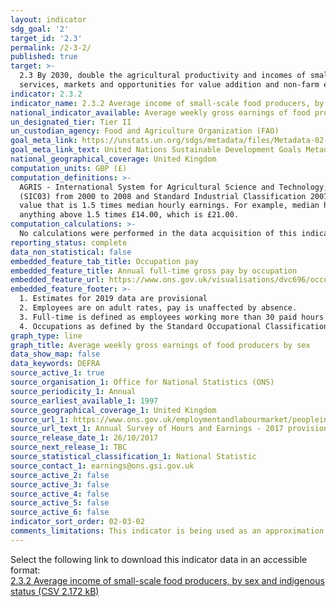 ```yaml
---
layout: indicator
sdg_goal: '2'
target_id: '2.3'
permalink: /2-3-2/
published: true
target: >-
  2.3 By 2030, double the agricultural productivity and incomes of small-scale food producers, in particular women, indigenous peoples, family farmers, pastoralists and fishers, including through secure and equal access to land, other productive resources and inputs, knowledge, financial
  services, markets and opportunities for value addition and non-farm employment
indicator: 2.3.2
indicator_name: 2.3.2 Average income of small-scale food producers, by sex and indigenous status
national_indicator_available: Average weekly gross earnings of food producers by sex
un_designated_tier: Tier II
un_custodian_agency: Food and Agriculture Organization (FAO)
goal_meta_link: https://unstats.un.org/sdgs/metadata/files/Metadata-02-03-02.pdf
goal_meta_link_text: United Nations Sustainable Development Goals Metadata (PDF 4.0 MB)
national_geographical_coverage: United Kingdom
computation_units: GBP (£)
computation_definitions: >-
  AGRIS - International System for Agricultural Science and Technology; CAP - Common Agriculture Policy; IAEG -  Inter-Agency and Expert Group; IFAD - International Fund for Agricultural Development. Food production industries are defined using Standard Industrial Classification 2003
  (SIC03) from 2000 to 2008 and Standard Industrial Classification 2007 (SIC07) from 2008 onwards. SIC03 - SIC division 01 and 05 are used. SIC07 - SIC division 01 and 03 are used. Low pay is defined as the value that is two-thirds of median hourly earnings and high pay is defined as the
  value that is 1.5 times median hourly earnings. For example, median hourly earnings for full-time employees in 2017 is £14.00, therefore low pay employees are considered to be anyone earning below two-thirds of £14.00, which is £9.33 and high pay full-time employees are those earning
  anything above 1.5 times £14.00, which is £21.00.
computation_calculations: >-
  No calculations were performed in the data acquisition of this indicator as appropriate data was readily available in the final format specified by this indicator. For insight into the details of potential calculations please refer to the original source metadata or source contact.
reporting_status: complete
data_non_statistical: false
embedded_feature_tab_title: Occupation pay
embedded_feature_title: Annual full-time gross pay by occupation
embedded_feature_url: https://www.ons.gov.uk/visualisations/dvc696/occupationpay/index.html
embedded_feature_footer: >-
  1. Estimates for 2019 data are provisional
  2. Employees are on adult rates, pay is unaffected by absence.
  3. Full-time is defined as employees working more than 30 paid hours per week (or 25 or more for the teaching professions).
  4. Occupations as defined by the Standard Occupational Classification 2010.
graph_type: line
graph_title: Average weekly gross earnings of food producers by sex
data_show_map: false
data_keywords: DEFRA
source_active_1: true
source_organisation_1: Office for National Statistics (ONS)
source_periodicity_1: Annual  
source_earliest_available_1: 1997
source_geographical_coverage_1: United Kingdom
source_url_1: https://www.ons.gov.uk/employmentandlabourmarket/peopleinwork/earningsandworkinghours/bulletins/annualsurveyofhoursandearnings/2017provisionaland2016revisedresults
source_url_text_1: Annual Survey of Hours and Earnings - 2017 provisional and 2016 revised results
source_release_date_1: 26/10/2017
source_next_release_1: TBC
source_statistical_classification_1: National Statistic
source_contact_1: earnings@ons.gsi.gov.uk
source_active_2: false
source_active_3: false
source_active_4: false
source_active_5: false
source_active_6: false
indicator_sort_order: 02-03-02
comments_limitations: This indicator is being used as an approximation of the UN SDG Indicator. Where possible, we will work to identify or develop UK data to meet the global indicator specification. This indicator has not been identified in collaboration with topic experts.
---
```

Select the following link to download this indicator data in an accessible format:<br>[2.3.2 Average income of small-scale food producers, by sex and indigenous status (CSV 2.172 kB)](https://sustainabledevelopment-uk.github.io/sdg-data/data/2-3-2.csv)
